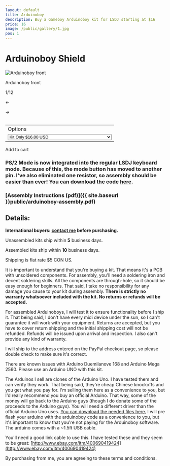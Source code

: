 ```yaml
---
layout: default
title: Arduinoboy
description: Buy a Gameboy Arduinoboy kit for LSDJ starting at $16
price: 16
image: /public/gallery/1.jpg
pos: 1
---
```

# Arduinoboy Shield

<div class="gallery">
	<img src="{{ site.baseurl }}public/gallery/1.jpg" alt="Arduinoboy front" id="gallery_image" onclick="cycle(1); return false;">
	<p id="gallery_subtitle">Arduinoboy front</p>
	<p id="gallery_pos_text">1/12</p>
	<div id="gallery_nav">
		<p id="gallery_nav_left" onclick="cycle(0); return false;">←</p>
		<p id="gallery_nav_right" onclick="cycle(1); return false;">→</p>
	</div>
</div>

<table>
<form id="paypal" target="paypal" action="https://www.paypal.com/cgi-bin/webscr" method="post">
<input type="hidden" name="cmd" value="_s-xclick">
<input type="hidden" name="hosted_button_id" value="X4H2EPR2AN5Q4">
<table class="checkout-table">
<tr><td><input type="hidden" name="on0" value="Options">Options</td></tr><tr><td><select name="os0">
	<option value="Kit Only">Kit Only $16.00 USD</option>
	<option value="Kit Only (w/ PS2 jack)">Kit Only (w/ PS2 jack) $17.00 USD</option>
	<option value="Kit + Arduino">Kit + Arduino $21.00 USD</option>
	<option value="Kit (w/ PS2 jack) + Arduino">Kit (w/ PS2 jack) + Arduino $22.00 USD</option>
	<option value="Assembled Kit">Assembled Kit $29.00 USD</option>
	<option value="Assembled Kit (w/ PS2 jack)">Assembled Kit (w/ PS2 jack) $31.00 USD</option>
	<option value="Assembled Kit + Arduino">Assembled Kit + Arduino $35.00 USD</option>
	<option value="Assembled Kit (w/ PS2 jack) + Arduino">Assembled Kit (w/ PS2 jack) + Arduino $36.00 USD</option>
</select> </td></tr>
</table>
<input type="hidden" name="currency_code" value="USD">
</form>
</table>

<div class="addToCart noselect" onclick="addToCart()">
  Add to cart
</div>

### PS/2 Mode is now integrated into the regular LSDJ keyboard mode. Because of this, the mode button has moved to another pin. I've also eliminated one resistor, so assembly should be easier than ever! You can download the code [here](https://github.com/catskull/Arduinoboy/archive/dual-mode-keyboard.zip).

### [Assembly Instructions (pdf)]({{ site.baseurl }}public/arduinoboy-assembly.pdf)

## Details:

**International buyers: [contact me](mailto:bro@catskull.net) before purchasing.**

Unassembled kits ship within **5** business days.

Assembled kits ship within **10** business days.

Shipping is flat rate $5 CON US.

It is important to understand that you're buying a kit. That means it's a PCB with unsoldered components. For assembly,  you'll need a soldering iron and decent soldering skills. All the components are through-hole, so it should be easy enough for beginners. That said, I take no responsibility for any damage you cause to your kit during assembly. **There is strictly no warranty whatsoever included with the kit. No returns or refunds will be accepted.**

For assembled Arduinoboys, I will test it to ensure functionality before I ship it. That being said, I don't have every midi device under the sun, so I can't guarantee it will work with your equipment. Returns are accepted, but you have to cover return shipping and the initial shipping cost will not be refunded. Refunds will be issued upon arrival and inspection. I also can't provide any kind of warranty.

I will ship to the address entered on the PayPal checkout page, so please double check to make sure it's correct.

There are known issues with Arduino Duemilanove 168 and Arduino Mega 2560. Please use an Arduino UNO with this kit.

The Arduinos I sell are clones of the Arduino Uno. I have tested them and can verify they work. That being said, they're cheap Chinese knockoffs and you get what you pay for. I'm selling them here as a convenience to you, but I'd really recommend you buy an official Arduino. That way, some of the money will go back to the Arduino guys (though I do donate some of the proceeds to the Arduino guys). You will need a different driver than the official Arduino Uno uses. [You can download the needed files here.](https://drive.google.com/open?id=0B2JWZbiqagfDcjQ5MjBuZllXWjQ) I will pre flash your arduino with the arduinoboy code as a convenience to you, but it's important to know that you're not paying for the Arduinoboy software. The arduino comes with a ~1.5ft USB cable.

You'll need a good link cable to use this. I have tested these and they seem to be great: [http://www.ebay.com/itm/400690419424](http://www.ebay.com/itm/400690419424)

By purchasing from me, you are agreeing to these terms and conditions.

<script src="{{ site.baseurl }}public/js/scripts.js"></script>
